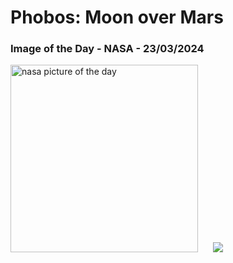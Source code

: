 # Phobos: Moon over Mars
### Image of the Day - NASA - 23/03/2024
<img src="https://apod.nasa.gov/apod/image/2403/STSCI-MarsPhobosComp1024.jpg" alt="nasa picture of the day" width="300"/>&nbsp; &nbsp; &nbsp; <img src="https://github-readme-streak-stats.herokuapp.com/?user=tempo-riz&theme=dracula" >



  
